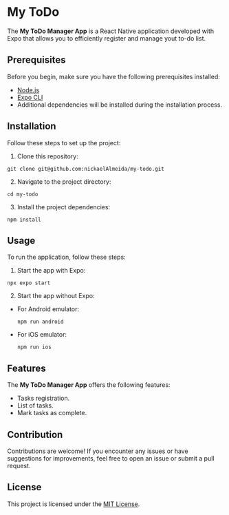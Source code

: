 # My ToDo

The **My ToDo Manager App** is a React Native application developed with Expo that allows you to efficiently register and manage yout to-do list.

## Prerequisites

Before you begin, make sure you have the following prerequisites installed:

- [Node.js](https://nodejs.org/)
- [Expo CLI](https://docs.expo.dev/get-started/installation/)
- Additional dependencies will be installed during the installation process.

## Installation

Follow these steps to set up the project:

1. Clone this repository:
```
git clone git@github.com:nickaelAlmeida/my-todo.git
```

2. Navigate to the project directory:
```
cd my-todo
```

3. Install the project dependencies:
```
npm install
```

## Usage

To run the application, follow these steps:

1. Start the app with Expo:
  ```
  npx expo start
  ```

2. Start the app without Expo:
- For Android emulator:
  ```
  npm run android
  ```
- For iOS emulator:
  ```
  npm run ios
  ```

## Features

The **My ToDo Manager App** offers the following features:

- Tasks registration.
- List of tasks.
- Mark tasks as complete.

## Contribution

Contributions are welcome! If you encounter any issues or have suggestions for improvements, feel free to open an issue or submit a pull request.

## License

This project is licensed under the [MIT License](LICENSE).